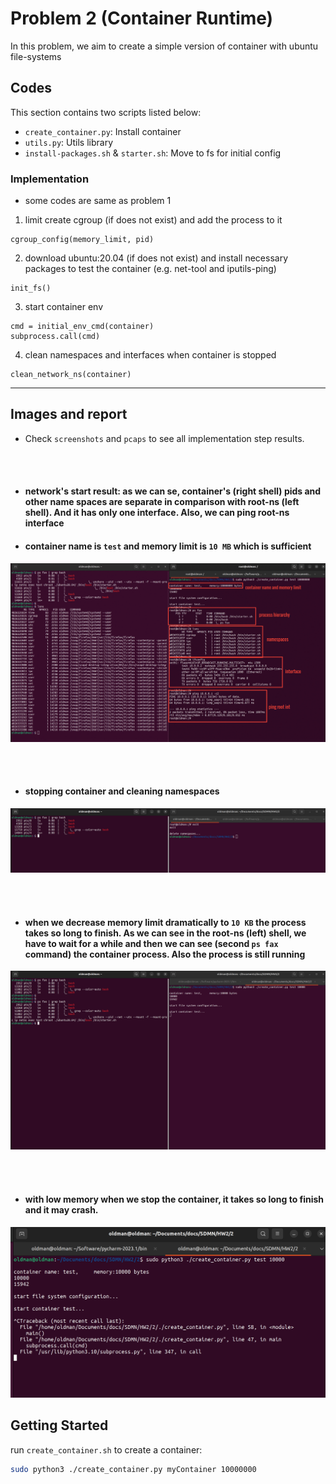# Problem 2 (Container Runtime)

In this problem, we aim to create a simple version of container with ubuntu file-systems


## Codes

This section contains two scripts listed below:
- `create_container.py`: Install container
- `utils.py`: Utils library
- `install-packages.sh` & `starter.sh`: Move to fs for initial config

### Implementation

* some codes are same as problem 1

1. limit create cgroup (if does not exist) and add the process to it
```
cgroup_config(memory_limit, pid)
```

2. download ubuntu:20.04 (if does not exist) and install necessary packages to test the
container (e.g. net-tool and iputils-ping)
```
init_fs()
```

3. start container env
```
cmd = initial_env_cmd(container)
subprocess.call(cmd)
```

4. clean namespaces and interfaces when container is stopped
```
clean_network_ns(container)
```

___

## Images and report

* Check `screenshots` and `pcaps` to see all implementation step results.

<br>
</br>

- #### network's start result: as we can se, container's (right shell) pids and other name spaces are separate in comparison with root-ns (left shell). And it has only one interface. Also, we can ping root-ns interface
- #### container name is `test` and memory limit is `10 MB` which is sufficient

![Image 1](./screenshots/01-start-container.gif)

<br>
</br>

- #### stopping container and cleaning namespaces
![Image 2](./screenshots/02-exit-container.png)

<br>
</br>

- #### when we decrease memory limit dramatically to `10 KB` the process takes so long to finish. As we can see in the root-ns (left) shell, we have to wait for a while and then we can see (second `ps fax` command) the container process. Also the process is still running
![Image 3](./screenshots/03-low-memory-start.png)


<br>
</br>

- #### with low memory when we stop the container, it takes so long to finish and it may crash.
![Image 4](./screenshots/04-low-memory-intruption.png)



## Getting Started

run `create_container.sh` to create a container:
```bash
sudo python3 ./create_container.py myContainer 10000000
```
